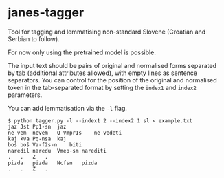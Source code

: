 # janes-tagger

Tool for tagging and lemmatising non-standard Slovene (Croatian and Serbian to follow).

For now only using the pretrained model is possible.

The input text should be pairs of original and normalised forms separated by tab (additional attributes allowed), with empty lines as sentence separators. You can control for the position of the original and normalised token in the tab-separated format by setting the ```index1``` and ```index2``` parameters.

You can add lemmatisation via the ```-l``` flag.

```
$ python tagger.py -l --index1 2 --index2 1 sl < example.txt
jaz	Jst	Pp1-sn	jaz
ne vem	nevem	Q Vmpr1s	ne vedeti
kaj	kva	Pq-nsa	kaj
boš	boš	Va-f2s-n	biti
naredil	naredu	Vmep-sm	narediti
,	,	Z	,
pizda	pizda	Ncfsn	pizda
.	.	Z	.
```
